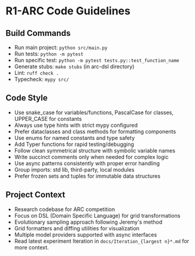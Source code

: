 # R1-ARC Code Guidelines

## Build Commands
- Run main project: `python src/main.py`
- Run tests: `python -m pytest`
- Run specific test: `python -m pytest tests.py::test_function_name` 
- Generate stubs: `make stubs` (in arc-dsl directory)
- Lint: `ruff check .`
- Typecheck: `mypy src/`

## Code Style
- Use snake_case for variables/functions, PascalCase for classes, UPPER_CASE for constants
- Always use type hints with strict mypy configured
- Prefer dataclasses and class methods for formatting components
- Use enums for named constants and type safety
- Add Typer functions for rapid testing/debugging
- Follow clean symmetrical structure with symbolic variable names
- Write succinct comments only when needed for complex logic
- Use async patterns consistently with proper error handling
- Group imports: std lib, third-party, local modules
- Prefer frozen sets and tuples for immutable data structures

## Project Context
- Research codebase for ARC competition
- Focus on DSL (Domain Specific Language) for grid transformations
- Evolutionary sampling approach following Jeremy's method
- Grid formatters and diffing utilities for visualization
- Multiple model providers supported with async interfaces
- Read latest experiment Iteration in `docs/Iteration_{largest n}*.md` for more context.